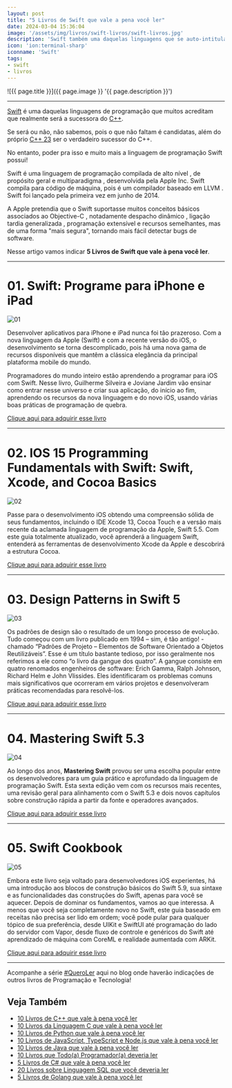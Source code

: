 ```yaml
---
layout: post
title: "5 Livros de Swift que vale a pena você ler"
date: 2024-03-04 15:36:04
image: '/assets/img/livros/swift-livros/swift-livros.jpg'
description: 'Swift também uma daquelas linguagens que se auto-intitula sucessora do C++!'
icon: 'ion:terminal-sharp'
iconname: 'Swift'
tags:
- swift
- livros
---
```


![{{ page.title }}]({{ page.image }} '{{ page.description }}')

---


[Swift](https://terminalroot.com.br/tags#swift) é uma daquelas linguagens de programação que muitos acreditam que realmente será a sucessora do [C++](https://terminalroot.com.br/tags#cpp).

Se será ou não, não sabemos, pois o que não faltam é candidatas, além do próprio [C++ 23](https://terminalroot.com.br/cpp) ser o verdadeiro sucessor do C++.

No entanto, poder pra isso e muito mais a linguagem de programação Swift possui!

Swift é uma linguagem de programação compilada de alto nível , de propósito geral e multiparadigma , desenvolvida pela Apple Inc. Swift compila para código de máquina, pois é um compilador baseado em LLVM . Swift foi lançado pela primeira vez em junho de 2014.

A Apple pretendia que o Swift suportasse muitos conceitos básicos associados ao Objective-C , notadamente despacho dinâmico , ligação tardia generalizada , programação extensível e recursos semelhantes, mas de uma forma "mais segura", tornando mais fácil detectar bugs de software.

Nesse artigo vamos indicar **5 Livros de Swift que vale à pena você ler**.

---

# 01. Swift: Programe para iPhone e iPad
![01](/assets/img/livros/swift-livros/01.jpg) 

Desenvolver aplicativos para iPhone e iPad nunca foi tão prazeroso. Com a nova linguagem da Apple (Swift) e com a recente versão do iOS, o desenvolvimento se torna descomplicado, pois há uma nova gama de recursos disponíveis que mantêm a clássica elegância da principal plataforma mobile do mundo.

Programadores do mundo inteiro estão aprendendo a programar para iOS com Swift. Nesse livro, Guilherme Silveira e Joviane Jardim vão ensinar como entrar nesse universo e criar sua aplicação, do início ao fim, aprendendo os recursos da nova linguagem e do novo iOS, usando várias boas práticas de programação de quebra.

<a href="https://www.amazon.com.br/Swift-Programe-para-iPhone-iPad-ebook/dp/B019OUUZGK/?&_encoding=UTF8&tag=marcoscpp-20&linkCode=ur2&linkId=71ab2e0e630aebaed80026c11cec9dc9&camp=1789&creative=9325" class="btn btn-success btn-lg">Clique aqui para adquirir esse livro</a>

---

# 02. IOS 15 Programming Fundamentals with Swift: Swift, Xcode, and Cocoa Basics
![02](/assets/img/livros/swift-livros/02.jpg)

Passe para o desenvolvimento iOS obtendo uma compreensão sólida de seus fundamentos, incluindo o IDE Xcode 13, Cocoa Touch e a versão mais recente da aclamada linguagem de programação da Apple, Swift 5.5. Com este guia totalmente atualizado, você aprenderá a linguagem Swift, entenderá as ferramentas de desenvolvimento Xcode da Apple e descobrirá a estrutura Cocoa.

<a href="https://www.amazon.com.br/IOS-15-Programming-Fundamentals-Swift/dp/1098118502/?&_encoding=UTF8&tag=marcoscpp-20&linkCode=ur2&linkId=e71fcc19c17f8aadc0aeab423f30bf40&camp=1789&creative=9325" class="btn btn-danger btn-lg">Clique aqui para adquirir esse livro</a>

---

# 03. Design Patterns in Swift 5
![03](/assets/img/livros/swift-livros/03.jpg) 

Os padrões de design são o resultado de um longo processo de evolução. Tudo começou com um livro publicado em 1994 – sim, é tão antigo! - chamado “Padrões de Projeto – Elementos de Software Orientado a Objetos Reutilizáveis”. Esse é um título bastante tedioso, por isso geralmente nos referimos a ele como “o livro da gangue dos quatro”. A gangue consiste em quatro renomados engenheiros de software: Erich Gamma, Ralph Johnson, Richard Helm e John Vlissides. Eles identificaram os problemas comuns mais significativos que ocorreram em vários projetos e desenvolveram práticas recomendadas para resolvê-los.

<a href="https://www.amazon.com.br/Design-Patterns-Swift-implement-Improve-ebook/dp/B07MDD3FQJ/?&_encoding=UTF8&tag=marcoscpp-20&linkCode=ur2&linkId=5d40242f56dc1d671719bca32e049289&camp=1789&creative=9325" class="btn btn-warning btn-lg">Clique aqui para adquirir esse livro</a>

---

# 04. Mastering Swift 5.3
![04](/assets/img/livros/swift-livros/04.jpg) 

Ao longo dos anos, **Mastering Swift** provou ser uma escolha popular entre os desenvolvedores para um guia prático e aprofundado da linguagem de programação Swift. Esta sexta edição vem com os recursos mais recentes, uma revisão geral para alinhamento com o Swift 5.3 e dois novos capítulos sobre construção rápida a partir da fonte e operadores avançados.

<a href="https://www.amazon.com.br/Mastering-Swift-5-3-knowledge-programming-ebook/dp/B08M6JWZSJ/?&_encoding=UTF8&tag=marcoscpp-20&linkCode=ur2&linkId=5e6307aabd76ffaa67e248c83cfc4fa0&camp=1789&creative=9325" class="btn btn-primary btn-lg">Clique aqui para adquirir esse livro</a>

---

# 05. Swift Cookbook
![05](/assets/img/livros/swift-livros/05.jpg) 

Embora este livro seja voltado para desenvolvedores iOS experientes, há uma introdução aos blocos de construção básicos do Swift 5.9, sua sintaxe e as funcionalidades das construções do Swift, apenas para você se aquecer. Depois de dominar os fundamentos, vamos ao que interessa. A menos que você seja completamente novo no Swift, este guia baseado em receitas não precisa ser lido em ordem; você pode pular para qualquer tópico de sua preferência, desde UIKit e SwiftUI até programação do lado do servidor com Vapor, desde fluxo de controle e genéricos do Swift até aprendizado de máquina com CoreML e realidade aumentada com ARKit.

<a href="https://www.amazon.com.br/Swift-Cookbook-recipes-developing-applications-ebook/dp/B0B1QKWCBK/?&_encoding=UTF8&tag=marcoscpp-20&linkCode=ur2&linkId=926398ca201cbaa023176c91564c1cb5&camp=1789&creative=9325" class="btn btn-info btn-lg">Clique aqui para adquirir esse livro</a>

---

Acompanhe a série [#QueroLer](https://terminalroot.com.br/tags#livros) aqui no blog onde haverão indicações de outros livros de Programação e Tecnologia!

## Veja Também

+ [10 Livros de C++ que vale à pena você ler](https://terminalroot.com.br/2022/03/10-livros-de-cpp-que-vale-a-pena-voce-ler.html)
+ [10 Livros da Linguagem C que vale à pena você ler](https://terminalroot.com.br/2022/09/10-livros-da-linguagem-c-que-vale-a-pena-voce-ler.html)
+ [10 Livros de Python que vale à pena você ler](https://terminalroot.com.br/2022/09/10-livros-de-python-que-vale-a-pena-voce-ler.html)
+ [10 Livros de JavaScript, TypeScript e Node.js que vale à pena você ler](https://terminalroot.com.br/2022/09/10-livros-de-javascript-typescript-e-nodejs-que-vale-a-pena-voce-ler.html)
+ [10 Livros de Java que vale à pena você ler](https://terminalroot.com.br/2022/11/10-livros-de-java-que-vale-a-pena-voce-ler.html)
+ [10 Livros que Todo(a) Programador(a) deveria ler](https://terminalroot.com.br/2022/12/10-livros-que-todoa-programadora-deveria-ler.html)
+ [5 Livros de C# que vale à pena você ler](https://terminalroot.com.br/2023/01/5-livros-de-csharp-que-vale-a-pena-voce-ler.html)
+ [20 Livros sobre Linguagem SQL que você deveria ler](https://terminalroot.com.br/2023/05/20-livros-sobre-linguagem-sql-que-voce-deveria-ler.html)
+ [5 Livros de Golang que vale à pena você ler](https://terminalroot.com.br/2023/09/5-livros-de-golang-que-vale-a-pena-voce-ler.html)

